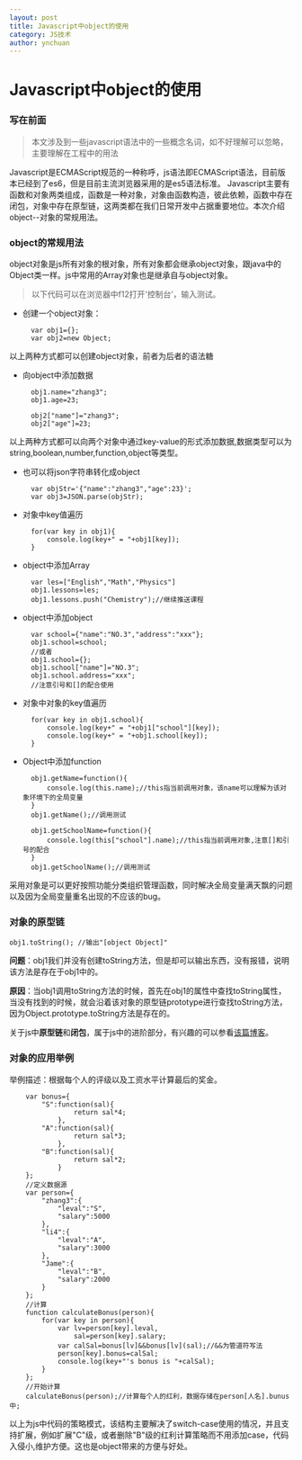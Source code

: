 ```yaml
---
layout: post
title: Javascript中object的使用
category: JS技术
author: ynchuan
---
```


# Javascript中object的使用

### 写在前面
> 本文涉及到一些javascript语法中的一些概念名词，如不好理解可以忽略，主要理解在工程中的用法

Javascript是ECMAScript规范的一种称呼，js语法即ECMAScript语法，目前版本已经到了es6，但是目前主流浏览器采用的是es5语法标准。
Javascript主要有函数和对象两类组成，函数是一种对象，对象由函数构造，彼此依赖，函数中存在闭包，对象中存在原型链，这两类都在我们日常开发中占据重要地位。本次介绍object--对象的常规用法。

### object的常规用法

object对象是js所有对象的根对象，所有对象都会继承object对象，跟java中的Object类一样。js中常用的Array对象也是继承自与object对象。

> 以下代码可以在浏览器中f12打开'控制台'，输入测试。

- 创建一个object对象：

		var obj1={};
		var obj2=new Object;
以上两种方式都可以创建object对象，前者为后者的语法糖

- 向object中添加数据

		obj1.name="zhang3";
		obj1.age=23;
		
		obj2["name"]="zhang3";
		obj2["age"]=23;
以上两种方式都可以向两个对象中通过key-value的形式添加数据,数据类型可以为string,boolean,number,function,object等类型。

- 也可以将json字符串转化成object

		var objStr='{"name":"zhang3","age":23}';
		var obj3=JSON.parse(objStr);

- 对象中key值遍历

		for(var key in obj1){
			console.log(key+" = "+obj1[key]);	
		}
		
- object中添加Array
		
		var les=["English","Math","Physics"]
		obj1.lessons=les;
		obj1.lessons.push("Chemistry");//继续推送课程
- object中添加object

		var school={"name":"NO.3","address":"xxx"};
		obj1.school=school;
		//或者
		obj1.school={};
		obj1.school["name"]="NO.3";
		obj1.school.address="xxx";
		//注意引号和[]的配合使用

- 对象中对象的key值遍历
		
		for(var key in obj1.school){
			console.log(key+" = "+obj1["school"][key]);	
			console.log(key+" = "+obj1.school[key]);
		}

- Object中添加function

		obj1.getName=function(){
			console.log(this.name);//this指当前调用对象，该name可以理解为该对象环境下的全局变量
		}
		obj1.getName();//调用测试
		
		obj1.getSchoolName=function(){
			console.log(this["school"].name);//this指当前调用对象,注意[]和引号的配合
		}
		obj1.getSchoolName();//调用测试

采用对象是可以更好按照功能分类组织管理函数，同时解决全局变量满天飘的问题以及因为全局变量重名出现的不应该的bug。

### 对象的原型链
	obj1.toString(); //输出"[object Object]"

**问题**：obj1我们并没有创建toString方法，但是却可以输出东西，没有报错，说明该方法是存在于obj1中的。

**原因**：当obj1调用toString方法的时候，首先在obj1的属性中查找toString属性，当没有找到的时候，就会沿着该对象的原型链prototype进行查找toString方法，因为Object.prototype.toString方法是存在的。

关于js中**原型链**和**闭包**，属于js中的进阶部分，有兴趣的可以参看[该篇博客](http://www.cnblogs.com/wangfupeng1988/p/3977924.html)。

### 对象的应用举例
举例描述：根据每个人的评级以及工资水平计算最后的奖金。

		
		var bonus={
			"S":function(sal){
					return sal*4;
				},
			"A":function(sal){
					return sal*3;
				},
			"B":function(sal){
					return sal*2;
				}
		};
		//定义数据源
		var person={
			"zhang3":{
				"leval":"S",
				"salary":5000
			},
			"li4":{
				"leval":"A",
				"salary":3000
			},
			"Jame":{
				"leval":"B",
				"salary":2000
			}
		};
		//计算
		function calculateBonus(person){
			for(var key in person){
				var lv=person[key].leval,
					sal=person[key].salary;
				var calSal=bonus[lv]&&bonus[lv](sal);//&&为管道符写法
				person[key].bonus=calSal;
				console.log(key+"'s bonus is "+calSal);
			}
		};
		//开始计算
		calculateBonus(person);//计算每个人的红利，数据存储在person[人名].bunus中;


以上为js中代码的策略模式，该结构主要解决了switch-case使用的情况，并且支持扩展，例如扩展"C"级，或者删除"B"级的红利计算策略而不用添加case，代码入侵小,维护方便。这也是object带来的方便与好处。
		